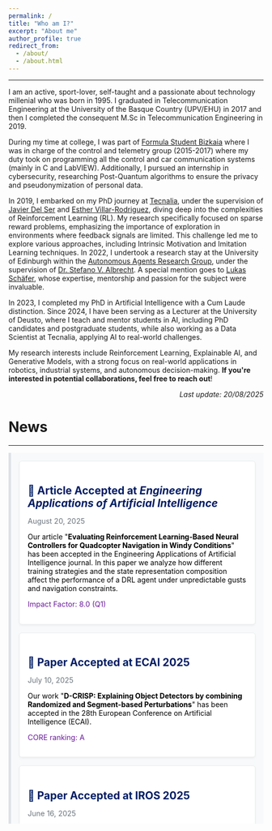 ```yaml
---
permalink: /
title: "Who am I?"
excerpt: "About me"
author_profile: true
redirect_from: 
  - /about/
  - /about.html
---
```

<hr>
I am an active, sport-lover, self-taught and a passionate about technology millenial who was born in 1995. I graduated in Telecommunication Engineering at the University of the Basque Country (UPV/EHU) in 2017 and then I completed the consequent M.Sc in Telecommunication Engineering in 2019. 

During my time at college, I was part of [Formula Student Bizkaia](https://www.fsbizkaia.com/) where I was in charge of the control and telemetry group (2015-2017) where my duty took on programming all the control and car communication systems (mainly in C and LabVIEW). Additionally, I pursued an internship in cybersecurity, researching Post-Quantum algorithms to ensure the privacy and pseudonymization of personal data.

In 2019, I embarked on my PhD journey at [Tecnalia](https://www.tecnalia.com/), under the supervision of [Javier Del Ser](https://scholar.google.es/citations?user=p_wY0zUAAAAJ&hl=es) and [Esther Villar-Rodriguez](https://scholar.google.es/citations?user=pYQnhycAAAAJ&hl=es), diving deep into the complexities of Reinforcement Learning (RL). My research specifically focused on sparse reward problems, emphasizing the importance of exploration in environments where feedback signals are limited. This challenge led me to explore various approaches, including Intrinsic Motivation and Imitation Learning techniques. In 2022, I undertook a research stay at the University of Edinburgh within the [Autonomous Agents Research Group](https://agents-lab.org/), under the supervision of [Dr. Stefano V. Albrecht](https://agents-lab.org/stefano-albrecht/). A special mention goes to [Lukas Schäfer](https://www.lukaschaefer.com/), whose expertise, mentorship and passion for the subject were invaluable.

In 2023, I completed my PhD in Artificial Intelligence with a Cum Laude distinction. Since 2024, I have been serving as a Lecturer at the University of Deusto, where I teach and mentor students in AI, including PhD candidates and postgraduate students, while also working as a Data Scientist at Tecnalia, applying AI to real-world challenges.

My research interests include Reinforcement Learning, Explainable AI, and Generative Models, with a strong focus on real-world applications in robotics, industrial systems, and autonomous decision-making. **If you're interested in potential collaborations, feel free to reach out**!

<p align="right"><em>Last update: 20/08/2025</em></p>

<style>
  .news {
    margin-top: 0.5rem;
    padding: 1rem;
    background-color: #f8f9fa; /* Very light gray background for the News section */
    border-left: 5px solid #dee2e6; /* Subtle gray border */
    color: #000; /* Black text for readability */
    max-height: 700px; /* Limit height of the news section */
    overflow-y: auto; /* Enable vertical scrolling */
    scrollbar-width: thin; /* Thin scrollbar for Firefox */
    scrollbar-color: #c4c4c4 #f8f9fa; /* Custom scrollbar colors for Firefox */
  }

  /* Styling for Webkit-based browsers (e.g., Chrome, Safari) */
  .news::-webkit-scrollbar {
    width: 8px; /* Width of the scrollbar */
  }

  .news::-webkit-scrollbar-thumb {
    background-color: #c4c4c4; /* Gray scrollbar thumb */
    border-radius: 4px; /* Rounded scrollbar thumb */
  }

  .news::-webkit-scrollbar-track {
    background-color: #f8f9fa; /* Background color of the scrollbar track */
  }

  .news-item {
    margin-bottom: 1rem;
    padding: 1rem;
    background-color: #ffffff; /* White background for articles */
    border: 1px solid #e9ecef; /* Subtle gray border */
    border-radius: 5px; /* Rounded corners for articles */
    box-shadow: 0px 2px 4px rgba(0, 0, 0, 0.05); /* Light shadow for distinction */
  }

  .news-item h2 {
    margin-bottom: 0.5rem;
    color: #001d64; /* Very dark blue for titles */
  }

  .news-item time {
    font-size: 0.9rem;
    color: #6c757d; /* Muted gray for dates */
  }

  .impact-details {
    font-size: 0.9rem;
    color: #6a1b9a; /* Purple for highlighting Q1 and IF */
    margin-top: 0.5rem;
  }

  /* Responsive adjustments */
  @media (max-width: 768px) {
    .news {
      /*max-height: 300px;*/ /* Slightly smaller height for mobile */
      padding: 0.5rem; /* Adjust padding for smaller screens */
    }
    .news-item {
      padding: 0.8rem; /* Reduce padding for articles */
    }
    .news-item h2 {
      font-size: 1.1rem; /* Slightly smaller titles */
    }
    .news-item time, .impact-details {
      font-size: 0.8rem; /* Adjust text size for better fit */
    }
  }
</style>


<h1>News</h1>
<hr>

<section class="news">
 <article class="news-item">
    <h2>🧾 Article Accepted at <i>Engineering Applications of Artificial Intelligence</i></h2>
    <p><time datetime="2025-08-20">August 20, 2025</time></p>
    <p>Our article "<strong>Evaluating Reinforcement Learning-Based Neural Controllers for Quadcopter Navigation in Windy Conditions</strong>" has been accepted in the Engineering Applications of Artificial Intelligence journal. In this paper we analyze how different training strategies and the state representation composition affect the performance of a DRL agent under unpredictable gusts and navigation constraints.</p>
    <p class="impact-details">Impact Factor: 8.0 (Q1)</p>
  </article>

  <article class="news-item">
    <h2>🎯 Paper Accepted at ECAI 2025</h2>
    <p><time datetime="2025-06-16">July 10, 2025</time></p>
    <p>Our work "<strong>D-CRISP: Explaining Object Detectors by combining Randomized and Segment-based Perturbations</strong>" has been accepted in the 28th European Conference on Artificial Intelligence (ECAI).</p>
    <p class="impact-details">CORE ranking: A</p>
  </article>

  <article class="news-item">
    <h2>🎯 Paper Accepted at IROS 2025</h2>
    <p><time datetime="2025-06-16">June 16, 2025</time></p>
    <p>Our work "<strong>Towards Surgical Task Automation: Actor-Critic Models Meet Self-Supervised Imitation Learning</strong>" has been accepted for publication in the Proceedings of the 2025 IEEE/RSJ International Conference on Intelligent Robots and Systems (IROS).</p>
    <p class="impact-details">CORE ranking: A</p>
  </article>

  <article class="news-item">
    <h2>🎯 Paper Accepted at TAROS 2025</h2>
    <p><time datetime="2025-05-19">May 19, 2025</time></p>
    <p>Our work "<strong>Comparative Evaluation of RL and MPC for 6DoF AUV Control</strong>" has been accepted to Towards Autonomous Robotic Systems (TAROS). For more information, check the <a href="https://ieeexplore.ieee.org/document/10920018"> paper</a> .</p>
  </article>

  <article class="news-item">
    <h2>ITSC 2024 Paper Proceedings</h2>
    <p><time datetime="2025-03-20">March 20, 2025</time></p>
    <p>Our article "<strong>Single Agent Formulation for Reinforcement Learning Based Routing of Urban Last Mile Logistics with Platooning Vehicles</strong>" is now available in the <a href="https://ieeexplore.ieee.org/document/10920018">conference proceedings</a>.</p>
  </article>

  <article class="news-item">
    <h2><i class="fas fa-microphone-alt" aria-hidden="true"></i> PODCAST: Impact of Artificial Intelligence on Industry</h2>
    <p><time datetime="2025-03-13">March 13, 2025</time></p>
    <p>The podcast recorded in collaboration between <a href="https://movingrobots.tech/es/">Moving Robots</a> and <a href="https://www.tecnalia.com/">Tecnalia</a> is now available to watch on <a href="https://youtu.be/bMSQBr7gBX8">YouTube</a>.</p>
  </article>

  <article class="news-item">
    <h2>🧾 Article Accepted at <i>Neurocomputing</i></h2>
    <p><time datetime="2024-11-27">November 27, 2024</time></p>
    <p>Our article "<strong>Using Offline Data to Speed-up Reinforcement Learning in Procedurally Generated Environments</strong>" has been accepted in the Neurocomputing journal. This paper builds upon findings presented at the ALA Workshop during the 2023 AAMAS conference, combining reinforcement learning and imitation learning for improved generalization and sample efficiency.</p>
    <p class="impact-details">Impact Factor: 6.5 (Q1)</p>
  </article>

  <article class="news-item">
    <h2>🧾 Article Accepted at <i>Results in Engineering</i></h2>
    <p><time datetime="2024-11-21">November 21, 2024</time></p>
    <p>Our work "<strong>On the Black-box Explainability of Object Detection Models for Safe and Trustworthy Industrial Applications</strong>" has been accepted in the Results in Engineering journal. This study provides post-hoc explanations for object detectors, focusing on one-stage YOLO models applied to real-world data.</p>
    <p class="impact-details">Impact Factor: 7.9 (Q1)</p>
  </article>

  <article class="news-item">
    <h2>🎯 NeurIPS IMOL and OWA Workshops</h2>
    <p><time datetime="2024-10-11">October 11, 2024</time></p>
    <p>Our works "<strong>Fostering Intrinsic Motivation in Reinforcement Learning with Pretrained Foundation Models</strong>" and "<strong>Words as Beacons: Guiding RL Agents with High-Level Language Prompts</strong>" have been accepted at the Intrinsically Motivated Open-ended Learning (IMOL) and Open-World Agents (OWA) workshops, respectively. These studies explore leveraging large language models (LLMs) and vision-language models (VLMs) to enhance reinforcement learning agents' learning and performance.</p>
  </article>
</section>